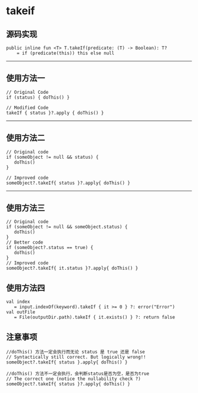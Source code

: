 # takeif

## 源码实现

	public inline fun <T> T.takeIf(predicate: (T) -> Boolean): T? 
	    = if (predicate(this)) this else null

------------------

## 使用方法一

	// Original Code
	if (status) { doThis() }
	
	// Modified Code
	takeIf { status }?.apply { doThis() }


-------------------

## 使用方法二

	// Original code
	if (someObject != null && status) {
	   doThis()
	}
	
	// Improved code
	someObject?.takeIf{ status }?.apply{ doThis() }

-------------------

## 使用方法三

	// Original code
	if (someObject != null && someObject.status) {
	   doThis()
	}
	// Better code
	if (someObject?.status == true) {
	   doThis()
	}
	// Improved code
	someObject?.takeIf{ it.status }?.apply{ doThis() }

## 使用方法四
	
	val index 
	   = input.indexOf(keyword).takeIf { it >= 0 } ?: error("Error")
	val outFile 
	   = File(outputDir.path).takeIf { it.exists() } ?: return false	

## 注意事项

	//doThis() 方法一定会执行而无论 status 是 true 还是 false
	// Syntactically still correct. But logically wrong!!
	someObject?.takeIf{ status }.apply{ doThis() }
	
	//doThis() 方法不一定会执行，会判断status是否为空，是否为true
	// The correct one (notice the nullability check ?)
	someObject?.takeIf{ status }?.apply{ doThis() }



 


